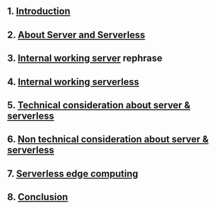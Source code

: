 ## 1. [Introduction](./Introduction.md)

## 2. [About Server and Serverless](./About-Server-and-Serverless.md)

## 3. [Internal working server](/LINK-HERE) rephrase

## 4. [Internal working serverless](/Internal-working-of-serverless.md)

## 5. [Technical consideration about server & serverless](/Advantage-of-server-and-serverless.md)

## 6. [Non technical consideration about server & serverless](/Disadvantage-of-server-and-serverless.md)

## 7. [Serverless edge computing](/serverless-edge-computing.md)

## 8. [Conclusion](/LINK-HERE)
